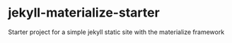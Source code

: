 # jekyll-materialize-starter
Starter project for a simple jekyll static site with the materialize framework
